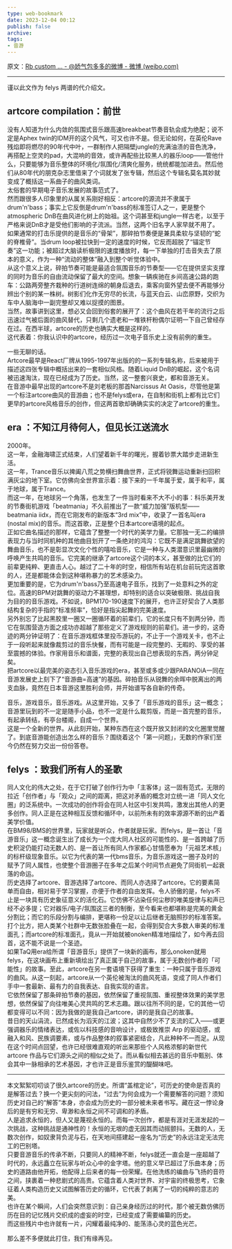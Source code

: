 ```yaml
---
type: web-bookmark
date: 2023-12-04 00:12
publish: false
archive: 
tags:
- 音游
---
```

原文：[Rb custom ... - @娇气包多多的微博 - 微博 (weibo.com)](https://weibo.com/2719969933/Klglt5XnI?pagetype=fav)

---

谨以此文作为 felys 两谱的代介绍文。  
  
## artcore compilation：前世  
  
没有人知道为什么内敛的氛围式音乐跟高速breakbeat节奏音轨会成为绝配；说不定是Aphex twin的IDM开的这个风气，可又也许不是。但无论如何，在英伦Rave残焰即将燃尽的90年代中叶，一群制作人把隔壁jungle的充满油渍的音色洗净，再搭配上空灵的pad，大混响的音效，或许再配些比较黑人的器乐loop——管他什么，只要能够为音乐整体的环境化/氛围化/清爽化服务，统统都能加进去。然后他们从80年代的朋克杂志里借来了个词就发了张专辑，然后这个专辑名莫名其妙就变成了概括这一系曲子的曲风类词。  
太俗套的早期电子音乐发展的故事范式了。  
然而跟很多人印象里的从属关系刚好相反：artcore的源流并不隶属于drum'n'bass；事实上它反倒是drum'n'bass的标准签订人之一，更是整个atmospheric DnB在曲风进化树上的始祖。这个词甚至和jungle一样古老，以至于严格来说DnB才是受他们影响的子流派。当然，这两个旧名字人家早就不用了。  
如果通常的打击乐提供的是音乐的“骨架”，那碎拍节奏便是兼具柔软与坚韧的“蛇的脊椎骨”。当drum loop被拉快到一定的速度的时候，它反而超脱了“锚定节奏”这一功能；被超过大脑读析极限的速度播放时，每一下单独的打击音失去了原本的意义，作为一种“流动的整体”融入到整个听觉体验中。  
从这个意义上说，碎拍节奏可能是最适合氛围音乐的节奏型——它在提供坚实支撑的同时为音乐的自由流动保留了最大的空间。想象一辆疾驰在乡间高速公路的跑车：公路两旁整齐栽种的行道树连绵的朝身后退去，乘客向窗外望去便不再能够分辨出个别的某一株树。树影们化作无穷尽的长流，与蓝天白云、山峦原野，交织为车中人脑海中一副完整却又难以捉摸的图景。  
当然，故事讲到这里，想必又会回到俗套的展开了：这个曲风在若干年的流行之后迅速过气被后面的曲风替代，只剩几个遗老和一堆铁杆粉偶尔证明一下自己曾经存在过。在西半球，artcore的历史也确实大概是这样的。  
这代表着：你我认识中的artcore，经历过一次电子音乐史上没有前例的重生。  
  
一些无聊的话。  
Artcore最早是React厂牌从1995-1997年出版的的一系列专辑名称，后来被用于描述这四张专辑中概括出来的一套相似风格。随着Liquid DnB的崛起，这个名词被迅速淘汰，现在已经成为了历史。当然，这一整套兴衰史，都和音游无关。  
在音游中最早出现的artcore不是刘老板的那首Narcissus At Oasis，尽管他是第一个标注artcore曲风的音游曲；也不是felys或era，在自制和街机上都有比它们更早的artcore风格音乐的创作，但这两首歌却确确实实的决定了artcore的重生。  
  
## era ：不知江月待何人，但见长江送流水  
  
2000年。  
这一年，金融海啸正式结束，人们望着新千年的曙光，握着钞票大踏步走进新生活。  
这一年，Trance音乐以捭阖八荒之势横扫舞曲世界，正式将锐舞运动重新扫回积满灰尘的地下室。它仿佛向全世界宣示着：接下来的一千年属于爱，属于和平，属于地球，属于Trance。  
而这一年，在地球另一个角落，也发生了一件当时看来不大不小的事：科乐美开发的节奏街机游戏「beatmania」不久前推出了一款“威力加强”版机型——beatmania iidx，而在它刚发布的新版本“3rd mix”中，收录了一首名叫era (nostal mix)的音乐。而这首歌，正是整个日本artcore语境的起点。  
正如它曲名描述的那样，它蕴含了整整一个时代的美学力量。它那独一无二的编排表现力与当时同机种的其他曲目划开了一条绝对的鸿沟：它既不是满足跳舞欲望的舞曲音乐，也不是彰显次文化个性的嘻哈音乐，它是一种与人类潜意识里最幽微的呼唤产生共鸣的音乐。它完美的继承了artcore这个词的本义，甚至做的比它们的前辈更纯粹、更直击人心。越过了二十年的时空，相信所有站在机台前玩完这首歌的人，还是都能体会到这种堪称暴力的艺术感染力。  
更加重要的是，它为drum'n'bass乃至高速电子音乐，找到了一处意料之外的定位。高速的BPM对跳舞的驱动力不甚理想，却特别的适合以突破极限、挑战自我为目的的音乐游戏。不如说，BPM170-190速度下的展开，也许正好契合了人类那结构复杂的手指的“标准频率”，恰好是指尖起舞的完美速度。  
另外别忘了比起黑胶里一圈又一圈循环着的前辈们，它的长度只有不到两分钟，而它在氛围营造方面之成功亦超越了那些定义了游戏规则的前辈们。进一步的，这奇迹的两分钟证明了：在音乐游戏框体里投币游玩的，不止于一个游戏关卡，也不止于一段听起来就像裁剪过的音乐快餐，而有可能是一段完整的、无暇的、享受的甚至震撼的体验。作家用音乐和谱面，完整的表现出自己想表现的东西，两分钟足矣。  
把artcore以最完美的姿态引入音乐游戏的era，甚至或多或少跟PARANOiA一同在音游发展史上刻下了“音游曲=高速”的基因。碎拍音乐从锐舞的余晖中脱离出的两支血脉，竟然在日本音游这里胜利会师，并开始谱写各自新的传奇。  
  
音乐，游戏音乐，音乐游戏。从这里开始，又多了「音乐游戏的音乐」这一概念；音游里玩到的不一定是随手小品，也不一定是什么裁剪版，而是一首完整的音乐，有起承转结，有亭台楼阁，自成一个世界。  
这是一个全新的世界。从此刻开始，某种东西在这个既开放又封闭的文化圈里觉醒了。到底音游能创造出怎么样的音乐？围绕着这个「第一问题」，无数的作家们至今仍然在努力交出一份份答卷。  
  
## felys ：致我们所有人的圣歌  
  
同人文化的伟大之处，在于它打破了创作行为中「主客体」这一固有范式，无限的拉近「创作者」与「观众」之间的距离，把这对矛盾的概念对立统一进「同人文化圈」的泛系统中。一次成功的创作将会在同人社区中引发共鸣，激发出其他人的更多创作。同人正是在这种相互反馈和循环中，以前所未有的效率源源不断的出产着美学价值。  
在BM98/BMS的世界里，玩家就是听众，作者就是玩家。而felys，是一首让「音游音乐」这一概念诞生出了成长为一个庞大同人社区的可能性的、是一首跨越了历史积淀仍能打动无数人的、是一首让所有同人作家都心甘情愿奉为「元祖艺术核」的标杆级现象音乐。以它为代表的第一代bms音乐，为音乐游戏这一圈子及时的赋予了同人属性，也使整个音游圈子在多年之后某个时间节点避免了同街机一起衰落的命运。  
历史选择了artcore、音游选择了artcore、而同人亦选择了artcore。它的要素简单而自由，相对易于学习掌握，亦便于作者的自由发挥。令人骄傲的是，felys不止是一块具有历史象征意义的活化石。它仿佛不沾染任何尘秽的唯美旋律与和声已经不必多提；它对器乐/电子/氛围这三者的制衡，至今看来也都堪称是完美的黄金分割比；而它的乐段分割与编排，更堪称一份足以让后继者无脑照抄的标准答案。打个比方，把人类某个社群中无数张脸叠在一起，会得到契合大多数人审美的标准面孔；而artcore的标准面孔，竟从一开始就被onoken精准地描绘了，如今再去回首，这不能不说是一个圣迹。  
如果TaQ用era给所谓「音游音乐」提供了一块新的画布，那么onoken就用felys，在这块画布上重新填绘出了真正属于自己的故事，属于无数创作者的「可能性」的故事。至此，artcore在另一套语境下获得了重生：一种只属于音乐游戏的曲风。从这一刻起，artcore从一个英伦被淘汰的曲风死语，变成了同人作者们手中一套最新、最有力的自我表达、自我实现的语言。  
它依然保留了那条碎拍节奏的基因，依然保留了重视氛围、重视整体效果的美学思想，依然保留了向往唯美心灵共鸣的艺术志趣。跟以往所不同的是，它的其他一切都变得可以不同：因为我做的是我自己artcore，讲的是我自己的故事。  
昔日的天山涓流，已然成长为滔天的江波；这其中自然少不了支流的汇入——或更强调器乐的情绪表达，或佐以科技感的音响设计，或极致推崇 Arp 的驱动感，或融入和风、民族调要素，或与作品整体的叙事紧密结合，凡此种种不一而足。从现在这个时间点回望，也许已经很难直观的听出来那些个人风格浓郁的新世代 artcore 作品与它们源头之间的相似之处了。而从看似相去甚远的音乐中甄别、体会其中一脉相承的艺术基因，才也许正是音乐鉴赏的醍醐味吧。  

---
  
本文絮絮叨叨谈了很久artcore的历史。所谓“盖棺定论”，可历史的使命是否真的是解答过去？换一个更尖刻的问法，“过去”为何会成为一个需要解答的问题？须知历史对自己的“解答”本身，亦会成为历史的一部分被未来者书写。藏在这一悖论身后的是有穷和无穷、卑渺和永恒之间不可调和的矛盾。  
人是追求永恒的，但人又是蔑视永恒的。而每一次创作，都是有涯对无涯发起的一次挑战，这种挑战是通神性的！永恒的无垠的虚无因其而动摇颤抖。无数的人，无数次创作，如奴隶背负泥与石，在天地间搭建起一座名为“历史”的永远注定无法完工的巴别塔。  
只要音游音乐的传承不断，只要同人的精神不断，felys就还一直会是一座超越了时代的，永远矗立在玩家与听众心中的金字塔。他的意义早已超过了乐曲本身；历史的道路由他开拓，他配得上后来者的每一份荣耀。在他洗练的编曲与飞扬的音符之间，挟裹着一种悲剧式的高贵。它蕴含着人类对世界、对宇宙的终极思考，它象征着人类构造历史又试图解答历史的循环，它代表了剥离了一切的纯粹的意志的美。  
也许在某个瞬间，人们会突然意识到：自己亲身经历过的时代，那个被无数仿佛历历在目的记忆残片交织成的虚妄的时空，已经变成了需要编纂的历史。  
而这些残片中也许就有一片，闪耀着最纯净的、能荡涤心灵的蓝色光芒。  
  
那么差不多便就此打住，我们有缘再见。